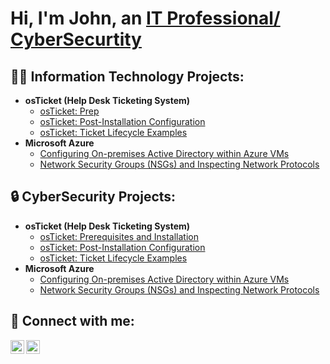 <h1>Hi, I'm John, an <a href="https://www.linkedin.com/in/john-stevenson-745113226/">IT Professional/ CyberSecurtity </a></h1>

<h2>👨‍💻 Information Technology Projects:</h2>

- <b>osTicket (Help Desk Ticketing System)</b>
  - [osTicket: Prep](https://github.com/JWSteven620/OSTicket-prep)
  - [osTicket: Post-Installation Configuration](https://github.com/joshmadakorcc/post-install-config)
  - [osTicket: Ticket Lifecycle Examples](https://github.com/joshmadakorcc/ticket-lifecycle)
- <b>Microsoft Azure</b>
  - [Configuring On-premises Active Directory within Azure VMs](https://github.com/JWSteven620/Active-Directory)
  - [Network Security Groups (NSGs) and Inspecting Network Protocols](https://github.com/joshmadakorcc/azure-network-protocols)

<h2>🔒 CyberSecurity Projects:</h2>

- <b>osTicket (Help Desk Ticketing System)</b>
  - [osTicket: Prerequisites and Installation](https://github.com/joshmadakorcc/osticket-prereqs)
  - [osTicket: Post-Installation Configuration](https://github.com/joshmadakorcc/post-install-config)
  - [osTicket: Ticket Lifecycle Examples](https://github.com/joshmadakorcc/ticket-lifecycle)
- <b>Microsoft Azure</b>
  - [Configuring On-premises Active Directory within Azure VMs](https://github.com/JWSteven620/Active-Directory)
  - [Network Security Groups (NSGs) and Inspecting Network Protocols](https://github.com/joshmadakorcc/azure-network-protocols)

<h2>📱 Connect with me:</h2>

[<img align="left" alt="John | LinkedIn" width="22px" src="https://cdn.jsdelivr.net/npm/simple-icons@v3/icons/linkedin.svg" />][linkedin]
[<img align="left" alt="John | Indeed" width="22px" src="https://cdn.jsdelivr.net/npm/simple-icons@v3/icons/indeed.svg" />][indeed]

[linkedin]: https://www.linkedin.com/in/john-stevenson-745113226
[indeed]: https://profile.indeed.com/?hl=en_US&co=US&from=gnav-homepage&_ga=2.162443196.1020427485.1684677204-1115564616.1684677204&_gac=1.61099486.1684677204.CjwKCAjwgqejBhBAEiwAuWHioNumj15wqUXe-1N-lwdeEyakUx-Bw7BwKe5nDHgPH3JxGAFASBHtDRoC9hQQAvD_BwE
